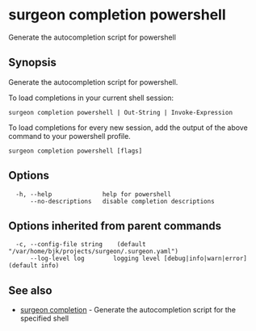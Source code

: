# surgeon completion powershell

Generate the autocompletion script for powershell

## Synopsis

Generate the autocompletion script for powershell.

To load completions in your current shell session:

	surgeon completion powershell | Out-String | Invoke-Expression

To load completions for every new session, add the output of the above command
to your powershell profile.


```
surgeon completion powershell [flags]
```

## Options

```
  -h, --help              help for powershell
      --no-descriptions   disable completion descriptions
```

## Options inherited from parent commands

```
  -c, --config-file string    (default "/var/home/bjk/projects/surgeon/.surgeon.yaml")
      --log-level log        logging level [debug|info|warn|error] (default info)
```

## See also

* [surgeon completion](surgeon_completion.md)	 - Generate the autocompletion script for the specified shell

